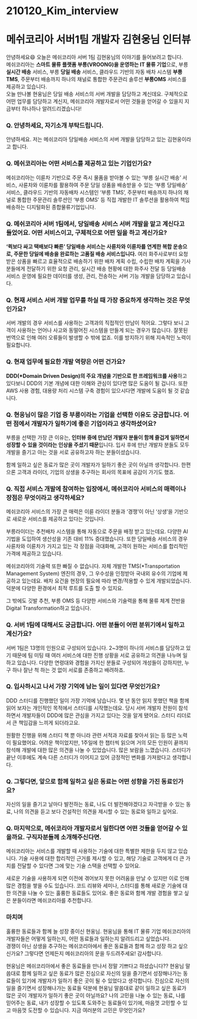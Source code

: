 # 210120_Kim_interview
# 메쉬코리아 서버1팀 개발자 김현웅님 인터뷰

안녕하세요:smile: 오늘은 메쉬코리아 서버 1팀 김현웅님의 이야기를 들어보려고 합니다.     
메쉬코리아는 **스마트 물류 플랫폼 부릉(VROONG)을 운영하는 IT 물류 기업**으로, 부릉 **실시간 배송** 서비스, 부릉 **당일 배송** 서비스, 클라우드 기반의 자동 배차 시스템 **부릉 TMS**, 주문부터 배송까지 하나의 채널로 통합한 주문관리 솔루션 **부릉OMS** 서비스를 제공하고 있습니다.      
오늘 만나볼 현웅님은 당일 배송 서비스의 서버 개발을 담당하고 계신데요. 구체적으로 어떤 업무를 담당하고 계신지, 메쉬코리아 개발자로서 어떤 것들을 얻어갈 수 있을지 지금부터 하나하나 알려드리겠습니다!

### Q. 안녕하세요, 자기소개 부탁드립니다.    
안녕하세요. 저는 메쉬코리아 당일배송 서비스의 서버 개발을 담당하고 있는 김현웅이라고 합니다.    

### Q. 메쉬코리아는 어떤 서비스를 제공하고 있는 기업인가요?    
메쉬코리아는 이륜차 기반으로 주문 즉시 물품을 받아볼 수 있는 ‘부릉 실시간 배송’ 서비스, 사륜차와 이륜차를 활용하여 주문 당일 상품을 배송받을 수 있는 ‘부릉 당일배송’ 서비스, 클라우드 기반의 자동배차 시스템인 ‘부릉 TMS’, 주문부터 배송까지 하나의 채널로 통합한 주문관리 솔루션인 ‘부릉 OMS’ 등 직접 개발한 IT 솔루션을 활용하여 책임 배송하는 디지털화된 종합물류기업입니다.      

### Q. 메쉬코리아 서버 1팀에서, 당일배송 서비스 서버 개발을 맡고 계신다고 들었어요. 어떤 서비스이고, 구체적으로 어떤 일을 하고 계신가요?      
**‘퀵보다 싸고 택배보다 빠른’ 당일배송 서비스는 사륜차와 이륜차를 연계한 복합 운송으로, 주문한 당일에 배송을 완료하는 고품질 배송 서비스입니다.**
여러 화주사로부터 요청 받은 상품을 빠르고 효율적으로 배송하기 위한 배차 계획 수립, 수립한 배차 계획을 기사분들에게 전달하기 위한 요청 관리, 실시간 배송 현황에 대한 화주사 전달 등 당일배송 서비스 운영에 필요한 데이터를 생성, 관리, 전송하는 서버 기능 개발을 담당하고 있습니다.     

### Q. 현재 서비스 서버 개발 업무를 하실 때 가장 중요하게 생각하는 것은 무엇인가요?      
서버 개발의 경우 서비스를 사용하는 고객과의 직접적인 만남이 적어요. 그렇다 보니 고객이 사용하는 언어나 사고와 동떨어진 시스템을 만들게 되는 경우가 많습니다. 잘못된 번역으로 인해 여러 오류들이 발생할 수 밖에 없죠. 이를 방지하기 위해 지속적인 노력이 필요합니다.      

### Q. 현재 업무에 필요한 개발 역량은 어떤 건가요?       
**DDD(*Domain Driven Design)의 주요 개념을 기반으로 한 프레임워크를 사용**하고 있다보니 DDD의 기본 개념에 대한 이해와 관심이 있다면 많은 도움이 될 겁니다. 또한 AWS 사용 경험, 대용량 처리 시스템 구축 경험이 있으시다면 개발에 도움이 될 것 같습니다.      

### Q. 현웅님이 많은 기업 중 부릉이라는 기업을 선택한 이유도 궁금합니다. 어떤 점에서 개발자가 일하기에 좋은 기업이라고 생각하셨어요?
부릉을 선택한 가장 큰 이유는, **인터뷰 중에 만났던 개발자 분들이 함께 즐겁게 일하면서 성장할 수 있을 것이라는 인상을 주셨기 때문**입니다. 입사 후에 만난 개발자 분들도 모두 개발을 즐기고 아는 것을 서로 공유하고자 하는 분들이셨습니다.

함께 일하고 싶은 동료가 많은 곳이 개발자가 일하기 좋은 곳이 아닐까 생각합니다. 한편으론 고객과 라이더, 기업의 상생을 추구하는 회사의 목표에 공감이 가기도 했죠.     

### Q. 직접 서비스 개발에 참여하는 입장에서, 메쉬코리아 서비스의 매력이나 장점은 무엇이라고 생각하세요?      
메쉬코리아 서비스의 가장 큰 매력은 이륜 라이더 분들과 ‘경쟁’이 아닌 ‘상생’을 기반으로 새로운 서비스를 제공하고 있다는 것입니다.

부릉라이더는 추천배차 시스템을 통해 자동으로 주문을 배정 받고 있는데요. 다양한 AI 기법을 도입하여 생산성을 기존 대비 11% 증대했습니다. 또한 당일배송 서비스의 경우 사륜차와 이륜차가 가지고 있는 각 장점을 극대화해, 고객이 원하는 서비스를 합리적인 가격에 제공하고 있습니다.

메쉬코리아의 기술력 또한 빠질 수 없습니다. 자체 개발한 TMS(*Transportation Management System) 엔진의 경우, 그 우수성을 인정받아 국내외 유수의 기업에 제공하고 있는데요. 배차 요건을 현장의 필요에 따라 변경/적용할 수 있게 개발되었습니다. 덕분에 다양한 환경에서 최적 루트를 도출 할 수 있지요.
 
그 밖에도 깃발 추천, 부릉 OMS 등 다양한 서비스와 기술력을 통해 물류 체계 전반을 Digital Transformation하고 있습니다.       

### Q. 서버 1팀에 대해서도 궁금합니다. 어떤 분들이 어떤 분위기에서 일하고 계신가요?      
서버 1팀은 13명의 인원으로 구성되어 있습니다. 2~3명이 하나의 서비스를 담당하고 있기 때문에 팀 미팅 때 여러 서비스에 대한 진행 상황을 서로 공유하고 의견을 나누며 일하고 있습니다. 다양한 연령대와 경험을 가지신 분들로 구성되어 개성들이 강하지만, 누구 하나 잘난 척 하는 것 없이 서로를 존중하고 배려하죠.      

### Q. 입사하시고 나서 가장 기억에 남는 일이 있다면 무엇인가요?
DDD 스터디를 진행했던 일이 가장 기억에 남습니다. 몇 년 동안 읽지 못했던 책을 함께 읽어 보자는 개인적인 목적에서 스터디를 시작했는데요. 당시 서버 개발자 전원이 참석하면서 개발자들이 DDD에 많은 관심을 가지고 있다는 것을 알게 됐어요. 스터디 리더로서 큰 책임감을 느끼게 되더라고요.

원활한 진행을 위해 스터디 책 뿐 아니라 관련 서적과 자료를 찾아서 읽는 등 많은 노력이 필요했어요. 어려운 책이었지만, 1주일에 한 챕터씩 읽으며 거의 모든 인원이 끝까지 참석해 개발에 대한 많은 의견을 나눌 수 있었습니다. 많은 보람을 느꼈습니다. 스터디가 끝난 이후에도 계속 다른 스터디가 이어지고 있어 긍정적인 변화를 가져왔다고 생각합니다.    

### Q. 그렇다면, 앞으로 함께 일하고 싶은 동료는 어떤 성향을 가진 동료인가요?      
자신의 일을 즐기고 날마다 발전하는 동료, 나도 더 발전해야겠다고 자극받을 수 있는 동료, 나의 의견을 듣고 보다 건설적인 의견을 제시할 수 있는 동료와 일하고 싶어요.      

### Q. 마지막으로, 메쉬코리아 개발자로서 일한다면 어떤 것들을 얻어갈 수 있을까요. 구직자분들께 소개해주신다면.      
메쉬코리아는 서비스를 개발할 때 사용하는 기술에 대한 특별한 제한을 두지 않고 있습니다. 기술 사용에 대한 합리적인 근거를 제시할 수 있고, 해당 기술로 고객에게 더 큰 가치를 전달할 수 있다면 그에 맞는 기술 스택을 선택할 수 있어요.

새로운 기술을 사용하게 되면 이전에 겪어보지 못한 어려움을 만날 수 있지만 이로 인해 많은 경험을 쌓을 수도 있습니다. 코드 리뷰와 세미나, 스터디를 통해 새로운 기술에 대한 의견을 나눌 수 있는 훌륭한 동료들도 있어요. 좋은 동료와 함께 개발 경험을 쌓고 싶은 분들이라면 메쉬코리아를 추천합니다.      

### 마치며    
훌륭한 동료들과 함께 늘 성장 중이신 현웅님. 현웅님을 통해 IT 물류 기업 메쉬코리아의 개발자들은 어떻게 일하는지, 어떤 동료들과 일하는지 알려드리고 싶었습니다.     
경쟁이 아닌 상생을 추구하는 메쉬코리아에서 좋은 동료들과 함께 하고 성장 하고 싶으신가요? 그렇다면 언제든지 메쉬코리아의 문을 두드려주세요! 감사합니다.

현웅님은 메쉬코리아에서 좋은 동료들을 만나서 정말 기쁘다고 하셨습니다?? 
현웅님 말씀대로 함께 일하고 싶은 동료가 많은 
진심으로 자신의 일을 즐기면서 성장해나가는 동료들이 있기에 개발자가 일하기 좋은 곳이 될 수 있었다고 생각합니다.
진심으로 자신의 일을 즐기면서 성장해나가는 동료들 덕분에 
현웅님 말씀대로 같이 일하고 싶은 동료가 많은 곳이 개발자가 일하기 좋은 곳이 아닐까요? 
 나의 고민을 나눌 수 있는 동료, 나를 믿어주는 동료, 내가 성장할 수 있도록 도와주는 동료들이 있기에, 마음껏 고민할 수 있고 마음껏 도전할 수 있습니다. 지금 여러분의 고민은 무엇인가요?
